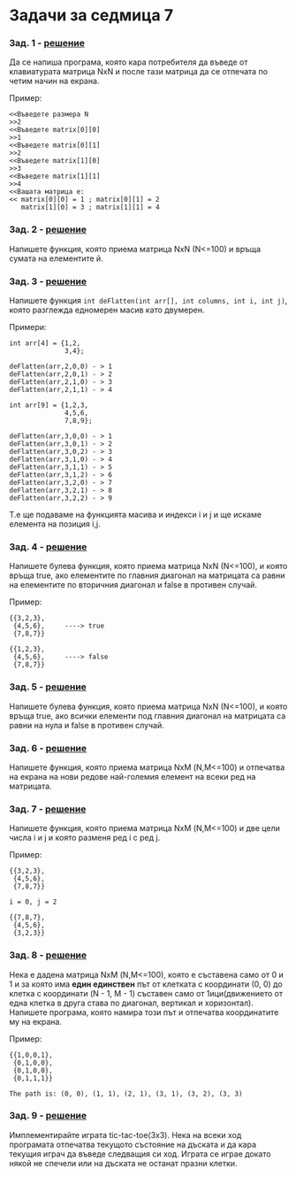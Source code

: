 # Задачи за седмица 7

### Зад. 1 - [решение](solutions/task01.cpp)

Да се напиша програма, която кара потребителя да въведе от клавиатурата матрица NxN и после тази матрица да се отпечата по четим начин на екрана.

Пример:

	<<Въведете размера N
	>>2
	<<Въведете matrix[0][0]
	>>1
	<<Въведете matrix[0][1]
	>>2
	<<Въведете matrix[1][0]
	>>3
	<<Въведете matrix[1][1]
	>>4
	<<Вашата матрица е:
	<< matrix[0][0] = 1 ; matrix[0][1] = 2
	   matrix[1][0] = 3 ; matrix[1][1] = 4


### Зад. 2 - [решение](solutions/task02.cpp)

Напишете функция, която приема матрица NхN (N<=100) и връща сумата на елементите й.

### Зад. 3 - [решение](solutions/task03.cpp)

Напишете функция `int deFlatten(int arr[], int columns, int i, int j)`, която разглежда едномерен масив като двумерен.

Примери:

```
int arr[4] = {1,2,
			  3,4};

deFlatten(arr,2,0,0) - > 1
deFlatten(arr,2,0,1) - > 2
deFlatten(arr,2,1,0) - > 3
deFlatten(arr,2,1,1) - > 4	

int arr[9] = {1,2,3,
			  4,5,6,
			  7,8,9};

deFlatten(arr,3,0,0) - > 1	
deFlatten(arr,3,0,1) - > 2	
deFlatten(arr,3,0,2) - > 3	
deFlatten(arr,3,1,0) - > 4	
deFlatten(arr,3,1,1) - > 5	
deFlatten(arr,3,1,2) - > 6	
deFlatten(arr,3,2,0) - > 7	
deFlatten(arr,3,2,1) - > 8	
deFlatten(arr,3,2,2) - > 9
```
Т.е ще подаваме на функцията масива и индекси i и j и ще искаме елемента на позиция i,j.

### Зад. 4 - [решение](solutions/task04.cpp)

Напишете булева функция, която приема матрица NxN (N<=100), и която връща true, ако елементите по главния диагонал на матрицата са равни на елементите по вторичния диагонал и false в противен случай.

Пример:

```
{{3,2,3},
 {4,5,6},     ----> true
 {7,8,7}}

{{1,2,3},
 {4,5,6},     ----> false
 {7,8,7}}
```

### Зад. 5 - [решение](solutions/task05.cpp)

Напишете булева функция, която приема матрица NxN (N<=100), и която връща true, ако всички елементи под главния диагонал на матрицата са равни на нула и false в противен случай.

### Зад. 6 - [решение](solutions/task06.cpp)

Напишете функция, която приема матрица NxМ (N,М<=100) и отпечатва на екрана на нови редове най-големия елемент на всеки ред на матрицата.

### Зад. 7 - [решение](solutions/task07.cpp)

Напишете функция, която приема матрица NxМ (N,М<=100) и две цели числа i и j и която разменя ред i с ред j.


Пример:

```
{{3,2,3},
 {4,5,6},     
 {7,8,7}}

i = 0, j = 2

{{7,8,7},
 {4,5,6},
 {3,2,3}}
```

### Зад. 8 - [решение](solutions/task08.cpp)

Нека е дадена матрица NxМ (N,М<=100), която е съставена само от 0 и 1 и за която има **един единствен** път от клетката с координати (0, 0) до клетка с координати (N - 1, M - 1) съставен само от 1ици(движението от една клетка в друга става по диагонал, вертикал и хоризонтал). Напишете програма, която намира този път и отпечатва координатите му на екрана.


Пример:

```
{{1,0,0,1},
 {0,1,0,0},     
 {0,1,0,0},
 {0,1,1,1}}

The path is: (0, 0), (1, 1), (2, 1), (3, 1), (3, 2), (3, 3)
```

### Зад. 9 - [решение](solutions/task09.cpp)

Имплементирайте играта tic-tac-toe(3х3). Нека на всеки ход програмата отпечатва текущото състояние на дъската и да кара текущия играч да въведе следващия си ход. Играта се играе докато някой не спечели или на дъската не останат празни клетки.